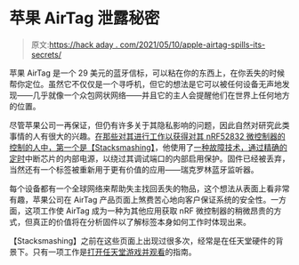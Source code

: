 # 苹果 AirTag 泄露秘密

> 原文:[https://hack aday . com/2021/05/10/apple-airtag-spills-its-secrets/](https://hackaday.com/2021/05/10/apple-airtag-spills-its-secrets/)

苹果 AirTag 是一个 29 美元的蓝牙信标，可以粘在你的东西上，在你丢失的时候帮你定位。虽然它不仅仅是一个寻呼机，但它的想法是它可以被任何设备无声地发现——几乎就像一个众包网状网络——并且它的主人会提醒他们在世界上任何地方的位置。

尽管苹果公司一再保证，但仍有许多关于其隐私影响的问题，因此自然对研究此类事情的人有很大的兴趣。[在那些对其进行工作以获得对其 nRF52832 微控制器的控制的人中，第一个是【Stacksmashing】](https://twitter.com/ghidraninja/status/1391148503196438529)，他使用了[一种故障技术，通过精确的定时](https://limitedresults.com/2020/06/nrf52-debug-resurrection-approtect-bypass/)中断芯片的内部电源，以绕过其调试端口的内部启用保护。固件已经被丢弃，当然还有一个标签被重新用于更有价值的应用——瑞克罗林蓝牙监听器。

每个设备都有一个全球网络来帮助失主找回丢失的物品，这个想法从表面上看非常有趣，苹果公司在 AirTag 产品页面上煞费苦心地向客户保证系统的安全性。一方面，这项工作使 AirTag 成为一种为其他应用获取 nRF 微控制器的稍微昂贵的方式，但真正的价值将在分析固件以了解标签本身如何工作时体现出来。

【Stacksmashing】之前在这些页面上出现过很多次，经常是在任天堂硬件的背景下。只有一项工作是[打开任天堂游戏并观看](https://hackaday.com/2020/12/02/a-straightforward-guide-to-unlocking-the-nintendo-game-and-watch/)的指南。